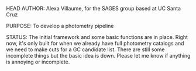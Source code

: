 HEAD
AUTHOR:
Alexa Villaume, for the SAGES group based at UC Santa Cruz

PURPOSE:
To develop a photometry pipeline

STATUS:
The initial framework and some basic functions are in place. Right now, it's only built for when we already have full photometry catalogs and we need to make cuts for a GC candidate list. There are still some incomplete things but the basic idea is down. Please let me know if anything is annoying or incomplete. 


